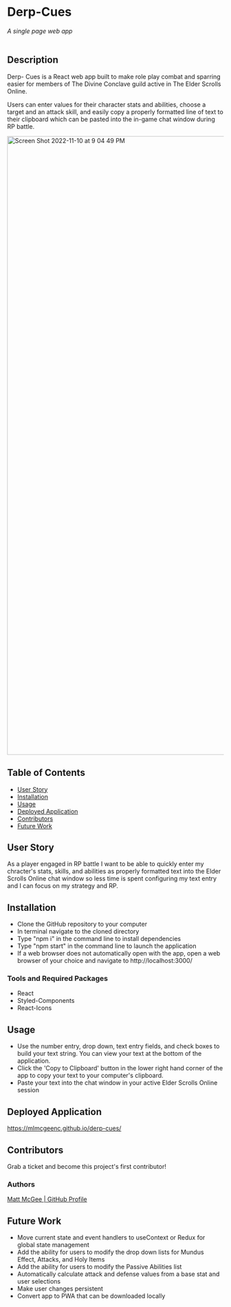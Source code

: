 # **Derp-Cues**

_A single page web app_<br><br>

## **Description**
Derp- Cues is a React web app built to make role play combat and sparring easier for members of The Divine Conclave guild active in The Elder Scrolls Online.

Users can enter values for their character stats and abilities, choose a target and an attack skill, and easily copy a properly formatted line of text to their clipboard which can be pasted into the in-game chat window during RP battle.

<img width="1439" alt="Screen Shot 2022-11-10 at 9 04 49 PM" src="https://user-images.githubusercontent.com/51179862/201249384-1bac0944-6697-429c-a2f0-df5c031c4a9c.png">

## **Table of Contents**

- <a href='#user-story'>User Story</a>
- <a href="#installation">Installation</a>
- <a href="#usage">Usage</a>
- <a href="#deployed-application">Deployed Application</a>
- <a href="#contributors">Contributors</a>
- <a href="#future-work">Future Work</a>

## **User Story**

As a player engaged in RP battle
I want to be able to quickly enter my chracter's stats, skills, and abilities as properly formatted text into the Elder Scrolls Online chat window
so less time is spent configuring my text entry and I can focus on my strategy and RP.

## **Installation**

- Clone the GitHub repository to your computer
- In terminal navigate to the cloned directory
- Type "npm i" in the command line to install dependencies
- Type "npm start" in the command line to launch the application
- If a web browser does not automatically open with the app, open a web browser of your choice and navigate to http://localhost:3000/

### **Tools and Required Packages**

- React
- Styled-Components
- React-Icons

## **Usage**

- Use the number entry, drop down, text entry fields, and check boxes to build your text string. You can view your text at the bottom of the application.
- Click the 'Copy to Clipboard' button in the lower right hand corner of the app to copy your text to your computer's clipboard.
- Paste your text into the chat window in your active Elder Scrolls Online session

## **Deployed Application**

https://mlmcgeenc.github.io/derp-cues/

## **Contributors**

Grab a ticket and become this project's first contributor!

### **Authors**

<a href="https://github.com/mlmcgeenc" target="_blank">Matt McGee | GitHub Profile</a><br>

## **Future Work**
- Move current state and event handlers to useContext or Redux for global state management
- Add the ability for users to modify the drop down lists for Mundus Effect, Attacks, and Holy Items
- Add the ability for users to modify the Passive Abilities list
- Automatically calculate attack and defense values from a base stat and user selections
- Make user changes persistent 
- Convert app to PWA that can be downloaded locally
